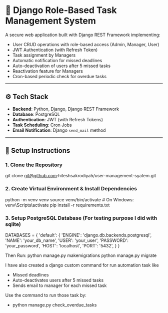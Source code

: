 # 🚀 Django Role-Based Task Management System

A secure web application built with Django REST Framework implementing:

- User CRUD operations with role-based access (Admin, Manager, User)
- JWT Authentication (with Refresh Token)
- Task assignment by Managers
- Automatic notification for missed deadlines
- Auto-deactivation of users after 5 missed tasks
- Reactivation feature for Managers
- Cron-based periodic check for overdue tasks

---

## ⚙️ Tech Stack

- **Backend**: Python, Django, Django REST Framework
- **Database**: PostgreSQL
- **Authentication**: JWT (with Refresh Tokens)
- **Task Scheduling**: Cron Jobs
- **Email Notification**: Django `send_mail` method

---

## 🏁 Setup Instructions

### 1. Clone the Repository
git clone git@github.com:hiteshsakrodiya5/user-management-syatem.git

### 2. Create Virtual Environment & Install Dependencies
python -m venv venv
source venv/bin/activate  # On Windows: venv\Scripts\activate
pip install -r requirements.txt


### 3. Setup PostgreSQL Database (For testing purpose I did with sqlite)
DATABASES = {
    'default': {
        'ENGINE': 'django.db.backends.postgresql',
        'NAME': 'your_db_name',
        'USER': 'your_user',
        'PASSWORD': 'your_password',
        'HOST': 'localhost',
        'PORT': '5432',
    }
}

Then Run:
python manage.py makemigrations
python manage.py migrate

I have also created a django custom command for run automation task like 
- Missed deadlines
- Auto-deactivates users after 5 missed tasks
- Sends email to manager for each missed task

Use the command to run those task by:

- python manage.py check_overdue_tasks

```